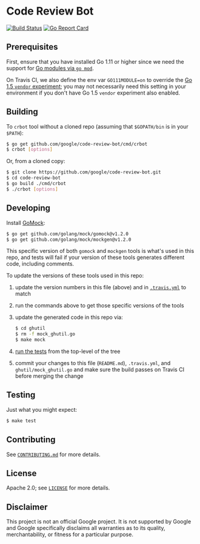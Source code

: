 # Code Review Bot

[![Build Status][travis-badge]][travis-url]
[![Go Report Card][go-report-card-badge]][go-report-card-url]

[travis-badge]: https://travis-ci.org/google/code-review-bot.svg?branch=master
[travis-url]: https://travis-ci.org/google/code-review-bot
[go-report-card-badge]: https://goreportcard.com/badge/github.com/google/code-review-bot
[go-report-card-url]: https://goreportcard.com/report/github.com/google/code-review-bot

## Prerequisites

First, ensure that you have installed Go 1.11 or higher since we need the
support for [Go modules via `go
mod`](https://github.com/golang/go/wiki/Modules).

On Travis CI, we also define the env var `GO111MODULE=on` to override the [Go
1.5 `vendor` experiment](http://golang.org/s/go15vendor); you may not
necessarily need this setting in your environment if you don't have Go 1.5
`vendor` experiment also enabled.

## Building

To `crbot` tool without a cloned repo (assuming that `$GOPATH/bin` is in your
`$PATH`):

```bash
$ go get github.com/google/code-review-bot/cmd/crbot
$ crbot [options]
```

Or, from a cloned copy:

```bash
$ git clone https://github.com/google/code-review-bot.git
$ cd code-review-bot
$ go build ./cmd/crbot
$ ./crbot [options]
```

## Developing

Install [GoMock](https://github.com/golang/mock):

```bash
$ go get github.com/golang/mock/gomock@v1.2.0
$ go get github.com/golang/mock/mockgen@v1.2.0
```

This specific version of both `gomock` and `mockgen` tools is what's used in
this repo, and tests will fail if your version of these tools generates
different code, including comments.

To update the versions of these tools used in this repo:

1. update the version numbers in this file (above) and in
   [`.travis.yml`](.travis.yml) to match
1. run the commands above to get those specific versions of the tools
1. update the generated code in this repo via:

   ```bash
   $ cd ghutil
   $ rm -f mock_ghutil.go
   $ make mock
   ```

1. [run the tests](#testing) from the top-level of the tree
1. commit your changes to this file (`README.md`), `.travis.yml`, and
   `ghutil/mock_ghutil.go` and make sure the build passes on Travis CI before
   merging the change

## Testing

Just what you might expect:

```bash
$ make test
```

## Contributing

See [`CONTRIBUTING.md`](CONTRIBUTING.md) for more details.

## License

Apache 2.0; see [`LICENSE`](LICENSE) for more details.

## Disclaimer

This project is not an official Google project. It is not supported by Google
and Google specifically disclaims all warranties as to its quality,
merchantability, or fitness for a particular purpose.
